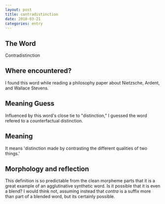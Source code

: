 ```yaml
---
layout: post
title: contradistinction
date: 2018-03-21
categories: entry
---
```

## The Word
Contradistinction

## Where encountered?
I found this word while reading a philosophy paper about Nietzsche, Ardent, and Wallace Stevens.

## Meaning Guess
Influenced by this word's close tie to "distinction," I guessed the word refered to a counterfactual distinction.

## Meaning
It means 'distinction made by contrasting the different qualities of two things.'

## Morphology and reflection
This definition is so predictable from the clean morpheme parts that it is a great example of an 
agglutinative synthetic word. Is it possible that it is even a blend? I would think not, assuming instead that 
*contra* is a suffix more than part of a blended word, but its certainly possible. 

